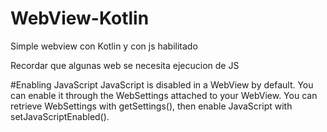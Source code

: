 # WebView-Kotlin
Simple webview con Kotlin y con js habilitado

Recordar que algunas web se necesita ejecucion de JS

#Enabling JavaScript
JavaScript is disabled in a WebView by default. You can enable it through the WebSettings attached to your WebView.
You can retrieve WebSettings with getSettings(), then enable JavaScript with setJavaScriptEnabled().
